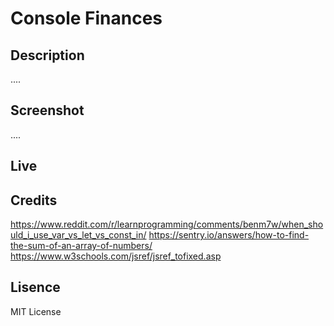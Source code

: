 # Console Finances

## Description
....

## Screenshot
....

## Live

## Credits
https://www.reddit.com/r/learnprogramming/comments/benm7w/when_should_i_use_var_vs_let_vs_const_in/
https://sentry.io/answers/how-to-find-the-sum-of-an-array-of-numbers/
https://www.w3schools.com/jsref/jsref_tofixed.asp

## Lisence
MIT License
